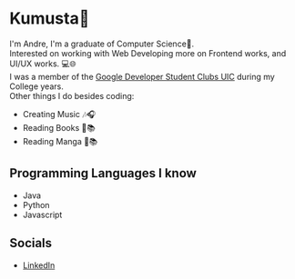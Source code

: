 # Kumusta👋

I'm Andre, I'm a graduate of Computer Science🤔. <br>
Interested on working with Web Developing more on Frontend works, and UI/UX works. 💻🌐<br>
I was a member of the [Google Developer Student Clubs UIC](https://www.facebook.com/dscuic) during my College years. <br>
Other things I do besides coding:

- Creating Music 🎶🎧
- Reading Books 📖📚
- Reading Manga 🗾📚

## Programming Languages I know
- Java 
- Python
- Javascript

## Socials
- [LinkedIn](https://www.linkedin.com/in/andre-gonzales-48385623a/)
